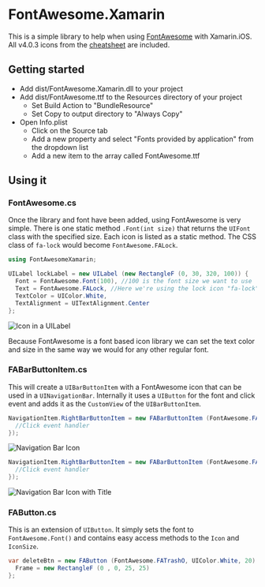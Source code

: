 # FontAwesome.Xamarin

This is a simple library to help when using [FontAwesome](http://fortawesome.github.io/Font-Awesome/) with Xamarin.iOS. All v4.0.3 icons from the [cheatsheet](http://fortawesome.github.io/Font-Awesome/cheatsheet/) are included.

## Getting started

- Add dist/FontAwesome.Xamarin.dll to your project
- Add dist/FontAwesome.ttf to the Resources directory of your project
    - Set Build Action to "BundleResource"
    - Set Copy to output directory to "Always Copy"
- Open Info.plist
    - Click on the Source tab
    - Add a new property and select "Fonts provided by application" from the dropdown list
    - Add a new item to the array called FontAwesome.ttf
    
## Using it
### FontAwesome.cs
Once the library and font have been added, using FontAwesome is very simple. There is one static method `.Font(int size)` that returns the `UIFont` class with the specified size. Each icon is listed as a static method. The CSS class of `fa-lock` would become `FontAwesome.FALock`.

```csharp
using FontAwesomeXamarin;

UILabel lockLabel = new UILabel (new RectangleF (0, 30, 320, 100)) {
  Font = FontAwesome.Font(100), //100 is the font size we want to use
  Text = FontAwesome.FALock, //Here we're using the lock icon "fa-lock"
  TextColor = UIColor.White,
  TextAlignment = UITextAlignment.Center
};
```
![Icon in a UILabel](https://raw.github.com/neilkennedy/FontAwesome.Xamarin/master/images/icon.png)

Because FontAwesome is a font based icon library we can set the text color and size in the same way we would for any other regular font.

### FABarButtonItem.cs
This will create a `UIBarButtonItem` with a FontAwesome icon that can be used in a `UINavigationBar`. Internally it uses a `UIButton` for the font and click event and adds it as the `CustomView` of the `UIBarButtonItem`.

```csharp
NavigationItem.RightBarButtonItem = new FABarButtonItem (FontAwesome.FATrashO, UIColor.White, delegate {
  //Click event handler
});
```
![Navigation Bar Icon](https://raw.github.com/neilkennedy/FontAwesome.Xamarin/master/images/navigation_icon.png)

```csharp
NavigationItem.RightBarButtonItem = new FABarButtonItem (FontAwesome.FAGithub, "Github", UIColor.White, delegate {
  //Click event handler
});
```
![Navigation Bar Icon with Title](https://raw.github.com/neilkennedy/FontAwesome.Xamarin/master/images/navigation_icon_title.png)

### FAButton.cs
This is an extension of `UIButton`. It simply sets the font to `FontAwesome.Font()` and contains easy access methods to the `Icon` and `IconSize`.

```csharp
var deleteBtn = new FAButton (FontAwesome.FATrashO, UIColor.White, 20) {
  Frame = new RectangleF (0 , 0, 25, 25)
};
```
